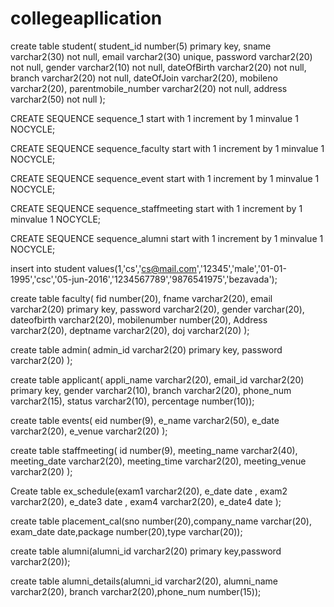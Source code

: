 # collegeapllication



create table student(
student_id number(5) primary key,
sname varchar2(30) not null,
email varchar2(30) unique,
password varchar2(20) not null,
gender varchar2(10) not null,
dateOfBirth varchar2(20) not null,
branch varchar2(20) not null,
dateOfJoin varchar2(20),
mobileno varchar2(20),
parentmobile_number varchar2(20) not null,
address varchar2(50) not null
);


CREATE SEQUENCE sequence_1
start with 1
increment by 1
minvalue 1
NOCYCLE;


CREATE SEQUENCE sequence_faculty
start with 1
increment by 1
minvalue 1
NOCYCLE;

CREATE SEQUENCE sequence_event
start with 1
increment by 1
minvalue 1
NOCYCLE;


CREATE SEQUENCE sequence_staffmeeting
start with 1
increment by 1
minvalue 1
NOCYCLE;


CREATE SEQUENCE sequence_alumni
start with 1
increment by 1
minvalue 1
NOCYCLE;

insert into student values(1,'cs','cs@mail.com','12345','male','01-01-1995','csc','05-jun-2016','1234567789','9876541975','bezavada');


create table faculty(
fid  number(20),
fname varchar2(20),
email varchar2(20) primary key,
password varchar2(20),
gender varchar(20),
dateofbirth varchar2(20),
mobilenumber number(20),
Address varchar2(20),
deptname varchar2(20),
doj varchar2(20)
);


create table admin(
admin_id varchar2(20) primary key,
password varchar2(20)
);

create table applicant(
appli_name varchar2(20),
email_id varchar2(20) primary key,
gender varchar2(10),
branch varchar2(20),
phone_num varchar2(15),
status varchar2(10),
percentage number(10));

create table events(
eid number(9),
e_name varchar2(50),
e_date varchar2(20),
e_venue varchar2(20)
);

create table staffmeeting(
id number(9),
meeting_name varchar2(40),
meeting_date varchar2(20),
meeting_time varchar2(20),
meeting_venue varchar2(20)
);



Create table ex_schedule(exam1 varchar2(20), e_date date , exam2 varchar2(20),
e_date3 date , exam4  varchar2(20), e_date4 date );

create table placement_cal(sno number(20),company_name varchar(20),
exam_date date,package number(20),type varchar(20));

create table alumni(alumni_id varchar2(20) primary key,password varchar2(20));

create table alumni_details(alumni_id varchar2(20), alumni_name varchar2(20),
branch varchar2(20),phone_num number(15));
